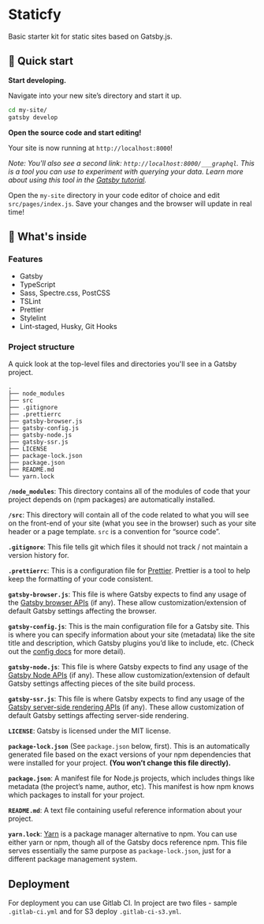 # Staticfy

Basic starter kit for static sites based on Gatsby.js.

## 🚀 Quick start

**Start developing.**

  Navigate into your new site’s directory and start it up.

  ```sh
  cd my-site/
  gatsby develop
  ```

**Open the source code and start editing!**

  Your site is now running at `http://localhost:8000`!

  *Note: You'll also see a second link: `http://localhost:8000/___graphql`. This is a tool you can use to experiment with querying your data. Learn more about using this tool in the [Gatsby tutorial](https://www.gatsbyjs.org/tutorial/part-five/#introducing-graphiql).*

  Open the `my-site` directory in your code editor of choice and edit `src/pages/index.js`. Save your changes and the browser will update in real time!

## 🧐 What's inside

### Features

- Gatsby
- TypeScript
- Sass, Spectre.css, PostCSS
- TSLint
- Prettier
- Stylelint
- Lint-staged, Husky, Git Hooks

### Project structure

A quick look at the top-level files and directories you'll see in a Gatsby project.

    .
    ├── node_modules
    ├── src
    ├── .gitignore
    ├── .prettierrc
    ├── gatsby-browser.js
    ├── gatsby-config.js
    ├── gatsby-node.js
    ├── gatsby-ssr.js
    ├── LICENSE
    ├── package-lock.json
    ├── package.json
    ├── README.md
    └── yarn.lock

  **`/node_modules`**: This directory contains all of the modules of code that your project depends on (npm packages) are automatically installed.  

  **`/src`**: This directory will contain all of the code related to what you will see on the front-end of your site (what you see in the browser) such as your site header or a page template. `src` is a convention for “source code”.

  **`.gitignore`**: This file tells git which files it should not track / not maintain a version history for.

  **`.prettierrc`**: This is a configuration file for [Prettier](https://prettier.io/). Prettier is a tool to help keep the formatting of your code consistent.

  **`gatsby-browser.js`**: This file is where Gatsby expects to find any usage of the [Gatsby browser APIs](https://www.gatsbyjs.org/docs/browser-apis/) (if any). These allow customization/extension of default Gatsby settings affecting the browser.

  **`gatsby-config.js`**: This is the main configuration file for a Gatsby site. This is where you can specify information about your site (metadata) like the site title and description, which Gatsby plugins you’d like to include, etc. (Check out the [config docs](https://www.gatsbyjs.org/docs/gatsby-config/) for more detail).

  **`gatsby-node.js`**: This file is where Gatsby expects to find any usage of the [Gatsby Node APIs](https://www.gatsbyjs.org/docs/node-apis/) (if any). These allow customization/extension of default Gatsby settings affecting pieces of the site build process.

  **`gatsby-ssr.js`**: This file is where Gatsby expects to find any usage of the [Gatsby server-side rendering APIs](https://www.gatsbyjs.org/docs/ssr-apis/) (if any). These allow customization of default Gatsby settings affecting server-side rendering.

  **`LICENSE`**: Gatsby is licensed under the MIT license.

  **`package-lock.json`** (See `package.json` below, first). This is an automatically generated file based on the exact versions of your npm dependencies that were installed for your project. **(You won’t change this file directly).**

  **`package.json`**: A manifest file for Node.js projects, which includes things like metadata (the project’s name, author, etc). This manifest is how npm knows which packages to install for your project.

  **`README.md`**: A text file containing useful reference information about your project.

  **`yarn.lock`**: [Yarn](https://yarnpkg.com/) is a package manager alternative to npm. You can use either yarn or npm, though all of the Gatsby docs reference npm.  This file serves essentially the same purpose as `package-lock.json`, just for a different package management system.

## Deployment

For deployment you can use Gitlab CI. In project are two files - sample `.gitlab-ci.yml` and for S3 deploy `.gitlab-ci-s3.yml`.